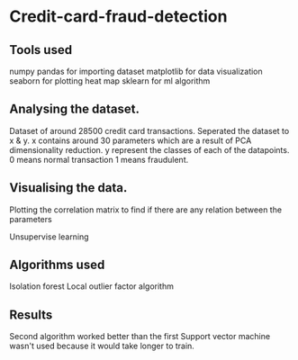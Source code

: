 # Credit-card-fraud-detection

## Tools used 

numpy
pandas for importing dataset
matplotlib for data visualization 
seaborn for plotting heat map
sklearn for ml algorithm

## Analysing the dataset.

Dataset of around 28500 credit card transactions.
Seperated the dataset to x & y.
x contains around 30 parameters which are a result of PCA dimensionality reduction.
y represent the classes of each of the datapoints.
0 means normal transaction 1 means fraudulent.

## Visualising the data.
Plotting the correlation matrix to find if there are any relation between the parameters

Unsupervise learning 

## Algorithms used 

Isolation forest 
Local outlier factor algorithm

## Results 
Second algorithm worked better than the first
Support vector machine wasn't used because it would take longer to train.

